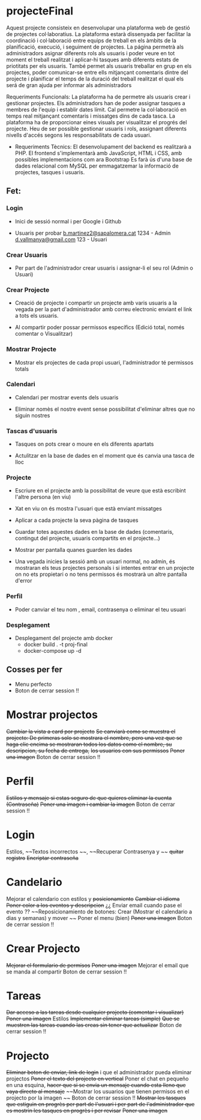# projecteFinal
Aquest projecte consisteix en desenvolupar una plataforma web de gestió de projectes
col·laboratius.
La plataforma estarà dissenyada per facilitar la coordinació i col·laboració entre equips de
treball en els àmbits de la planificació, execució, i seguiment de projectes. La página permetrà
als administradors asignar diferents rols als usuaris i poder veure en tot moment el treball
realitzat i aplicar-hi tasques amb diferents estats de priotitats per els usuaris.
També permet als usuaris treballar en grup en els projectes, poder comunicar-se entre ells
mitjançant comentaris dintre del projecte i planificar el temps de la duració del treball realitzat
el qual els será de gran ajuda per informar als administradors

Requeriments Funcionals:
La plataforma ha de permetre als usuaris crear i gestionar projectes.
Els administradors han de poder assignar tasques a membres de l'equip i establir dates límit.
Cal permetre la col·laboració en temps real mitjançant comentaris i missatges dins de cada
tasca.
La plataforma ha de proporcionar eines visuals per visualitzar el progrés del projecte.
Heu de ser possible gestionar usuaris i rols, assignant diferents nivells d'accés segons les
responsabilitats de cada usuari.
- Requeriments Tècnics:
El desenvolupament del backend es realitzarà a PHP.
El frontend s'implementarà amb JavaScript, HTML i CSS, amb possibles implementacions com
ara Bootstrap
Es farà ús d'una base de dades relacional com MySQL per emmagatzemar la informació de
projectes, tasques i usuaris.

## Fet: 

### Login
- Inici de sessió normal i per Google i Github

- Usuaris per probar
b.martinez2@sapalomera.cat 1234 - Admin
d.vallmanya@gmail.com 123 - Usuari
### Crear Usuaris
- Per part de l'administrador crear usuaris i assignar-li el seu rol (Admin o Usuari)


### Crear Projecte
- Creació de projecte i compartir un projecte amb varis usuaris a la vegada  per la part d'administrador amb correu electronic enviant el link a tots els usuaris.

- Al compartir poder possar permissos específics (Edició total, només comentar o Visualitzar)
### Mostrar Projecte
- Mostrar els projectes de cada propi usuari, l'administrador té permissos totals 
### Calendari
- Calendari per mostrar events dels usuaris

- Eliminar nomès el nostre event sense possibilitat d'eliminar altres que no siguin nostres
### Tascas d'usuaris
- Tasques on pots crear o moure en els diferents apartats

- Actulitzar en la base de dades en el moment que és canvia una tasca de lloc
### Projecte
- Escriure en el projecte amb la possibilitat de veure que està escribint l'altre persona (en viu)

- Xat en viu on és mostra l'usuari que està enviant missatges

- Aplicar a cada projecte la seva pàgina de tasques

- Guardar totes aquestes dades en la base de dades (comentaris, contingut del projecte, usuaris compartits en el projecte...)

- Mostrar per pantalla quanes guarden les dades

- Una vegada inicies la sessió amb un usuari normal, no admin, és mostraran els teus projectes personals i si intentes entrar en un projecte on no ets propietari o no tens permissos és mostrarà un altre pantalla d'error
### Perfil
- Poder canviar el teu nom , email, contrasenya o eliminar el teu usuari
### Desplegament
- Desplegament del projecte amb docker 
    - docker build . -t proj-final
    - docker-compose up -d






## Cosses per fer
- Menu perfecto 
- Boton de cerrar session !!
# Mostrar  projectos 
~~Cambiar la vista a card por projecto~~
~~Se canviarà como se muestra el projecto: De primeras solo se mostrara el nombre, pero una vez que se haga clic encima se mostraran todos los datos como el nombre, su descripcion, su fecha de entrega,~~ ~~los usuarios con sus permissos~~
~~Poner una imagen~~
Boton de cerrar session !!
# Perfil 
~~Estilos y mensaje si estas seguro de que quieres eliminar la cuenta (Contraseña)~~
~~Poner una imagen i cambiar la imagen~~
Boton de cerrar session !!
# Login
Estilos,  ~~Textos incorrectos ~~, ~~Recuperar Contrasenya y ~~ ~~quitar registro~~
~~Encriptar contraseña~~
# Candelario
Mejorar el calendario con estilos y ~~posicionamiento~~
~~Cambiar el idioma~~
~~Poner color a los eventos y descripcion~~
¿¿ Enviar email cuando pase el evento  ??
~~Reposicionamiento de botones: Crear (Mostrar el calendario a dias y semanas) y mover ~~
Poner el menu (bien)
~~Poner una imagen~~
Boton de cerrar session !!
# Crear Projecto 
~~Mejorar el formulario de permisos~~
~~Poner una imagen~~
Mejorar el email que se manda al compartir
Boton de cerrar session !!
# Tareas
~~Dar acceso a las tareas desde cualquier projecto (comentar i visualizar)~~
~~Poner una imagen~~
Estilos
~~Implementar eliminar tareas (simple)~~
~~Que se muestren las tareas cuando las creas sin tener que actualizar~~
Boton de cerrar session !!
# Projecto
~~Eliminar boton de enviar, link de login~~ i que el administrador pueda eliminar projectos
~~Poner el texto del projecto en vertical~~
Poner el chat en pequeño en una esquina, ~~hacer que si se envia un mensaje cuando esta lleno que vaya directo al mensaje~~
~~Mostrar los usuarios que tienen permisos en el projecto por la imagen ~~
Boton de cerrar session !!
~~Mostrar les tasques que estiguin en progrès per part de l'usuari i per part de l'administrador que es mostrin les tasques en progrès i per revisar~~
~~Poner una imagen~~